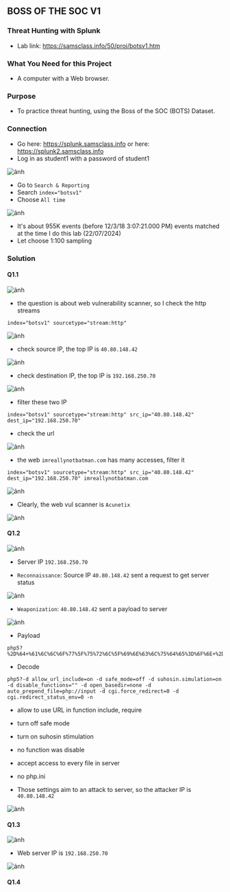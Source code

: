 ## BOSS OF THE SOC V1

### Threat Hunting with Splunk

* Lab link: https://samsclass.info/50/proj/botsv1.htm

### What You Need for this Project

* A computer with a Web browser. 

### Purpose

* To practice threat hunting, using the Boss of the SOC (BOTS) Dataset. 

### Connection

* Go here: https://splunk.samsclass.info or here: https://splunk2.samsclass.info
* Log in as student1 with a password of student1 

![ảnh](https://github.com/user-attachments/assets/32437d9b-6b02-490e-815a-66fd257f4691)

* Go to `Search & Reporting`
* Search `index="botsv1"`
* Choose `All time`

![ảnh](https://github.com/user-attachments/assets/fc5b7d53-8200-4212-a804-e6038c4d7e12)

* It's about 955K events (before 12/3/18 3:07:21.000 PM) events matched at the time I do this lab (22/07/2024)
* Let choose 1:100 sampling

### Solution

#### Q1.1

![ảnh](https://github.com/user-attachments/assets/649c7da2-2a57-4c28-9e3c-a95517e1066a)

* the question is about web vulnerability scanner, so I check the http streams

`index="botsv1" sourcetype="stream:http"`

![ảnh](https://github.com/user-attachments/assets/fb58cc87-4a3b-4411-b7f1-be901f7d5a1f)

* check source IP, the top IP is `40.80.148.42`

![ảnh](https://github.com/user-attachments/assets/73152f63-cfa5-4738-b6ea-15c66d297cd9)

* check destination IP, the top IP is `192.168.250.70`

![ảnh](https://github.com/user-attachments/assets/46cb5ce2-e153-4eb4-bd69-63d5dbf09a63)

* filter these two IP

`index="botsv1" sourcetype="stream:http" src_ip="40.80.148.42" dest_ip="192.168.250.70"`

* check the url

![ảnh](https://github.com/user-attachments/assets/97e584ec-29f7-4c28-bad1-1fd6035144d2)

* the web `imreallynotbatman.com` has many accesses, filter it

`index="botsv1" sourcetype="stream:http" src_ip="40.80.148.42" dest_ip="192.168.250.70" imreallynotbatman.com`

![ảnh](https://github.com/user-attachments/assets/498a6157-1123-48e6-96fe-0e6d2912d2a3)

* Clearly, the web vul scanner is `Acunetix`

![ảnh](https://github.com/user-attachments/assets/70313f18-5761-4455-ba67-f2d140aa56fa)

#### Q1.2

![ảnh](https://github.com/user-attachments/assets/3eef0552-934c-4e01-a09a-25d19abd3f99)

* Server IP `192.168.250.70`

* `Reconnaissance`: Source IP `40.80.148.42` sent a request to get server status

![ảnh](https://github.com/user-attachments/assets/10cfcbcf-b34b-49ef-b5d0-92ac61ffc95c)

* `Weaponization`: `40.80.148.42` sent a payload to server

![ảnh](https://github.com/user-attachments/assets/5ac66d89-6bca-4e81-8dac-8ad125daa247)

* Payload

```
php5?%2D%64+%61%6C%6C%6F%77%5F%75%72%6C%5F%69%6E%63%6C%75%64%65%3D%6F%6E+%2D%64+%73%61%66%65%5F%6D%6F%64%65%3D%6F%66%66+%2D%64+%73%75%68%6F%73%69%6E%2E%73%69%6D%75%6C%61%74%69%6F%6E%3D%6F%6E+%2D%64+%64%69%73%61%62%6C%65%5F%66%75%6E%63%74%69%6F%6E%73%3D%22%22+%2D%64+%6F%70%65%6E%5F%62%61%73%65%64%69%72%3D%6E%6F%6E%65+%2D%64+%61%75%74%6F%5F%70%72%65%70%65%6E%64%5F%66%69%6C%65%3D%70%68%70%3A%2F%2F%69%6E%70%75%74+%2D%64+%63%67%69%2E%66%6F%72%63%65%5F%72%65%64%69%72%65%63%74%3D%30+%2D%64+%63%67%69%2E%72%65%64%69%72%65%63%74%5F%73%74%61%74%75%73%5F%65%6E%76%3D%30+%2D%6E
```

* Decode

```
php5?-d allow_url_include=on -d safe_mode=off -d suhosin.simulation=on -d disable_functions="" -d open_basedir=none -d auto_prepend_file=php://input -d cgi.force_redirect=0 -d cgi.redirect_status_env=0 -n
```

* allow to use URL in function include, require
* turn off safe mode
* turn on suhosin stimulation
* no function was disable
* accept access to every file in server
* no php.ini

* Those settings aim to an attack to server, so the attacker IP is `40.80.148.42`

![ảnh](https://github.com/user-attachments/assets/13ba1936-0e14-4cda-b54e-dcece83f3414)

#### Q1.3

![ảnh](https://github.com/user-attachments/assets/ea2e7b5b-354d-4610-8b76-c97a1090b878)

* Web server IP is `192.168.250.70`

![ảnh](https://github.com/user-attachments/assets/37fa8b52-d592-46f2-8e50-ce36586dbeaa)

#### Q1.4


